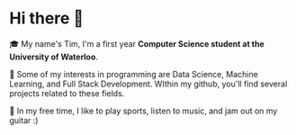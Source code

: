 # Hi there 👋

<!--
**timhyc19/timhyc19** is a ✨ _special_ ✨ repository because its `README.md` (this file) appears on your GitHub profile.

Here are some ideas to get you started:

- 🔭 I’m currently working on ...
- 🌱 I’m currently learning ...
- 👯 I’m looking to collaborate on ...
- 🤔 I’m looking for help with ...
- 💬 Ask me about ...
- 📫 How to reach me: ...
- 😄 Pronouns: ...
- ⚡ Fun fact: ...
-->
:mortar_board:
My name's Tim, I'm a first year **Computer Science student at the University of Waterloo**.

:book: 
Some of my interests in programming are Data Science, Machine Learning, and Full Stack Development. WIthin my github, you'll find several projects related to these fields. 

:palm_tree:
In my free time, I like to play sports, listen to music, and jam out on my guitar :)

